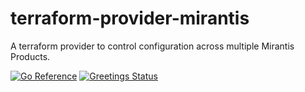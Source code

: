 # terraform-provider-mirantis

A terraform provider to control configuration across multiple Mirantis Products.

[![Go Reference](https://pkg.go.dev/badge/github.com/Richard-Barrett/terraform-provider-mirantis.svg)](https://pkg.go.dev/github.com/Richard-Barrett/terraform-provider-mirantis)
[![Greetings Status](
https://github.com/Richard-Barrett/terraform-provider-mirantis/workflows/greetings/badge.svg)](
https://github.com/Richard-Barrett/terraform-provider-mirantis/actions?query=workflow%3AGreetings)




